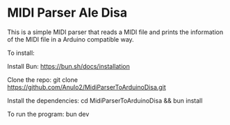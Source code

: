 # MIDI Parser Ale Disa

This is a simple MIDI parser that reads a MIDI file and prints the information of the MIDI file in a Arduino compatible way.


To install:

Install Bun: https://bun.sh/docs/installation

Clone the repo: git clone https://github.com/Anulo2/MidiParserToArduinoDisa.git

Install the dependencies: cd MidiParserToArduinoDisa && bun install

To run the program: bun dev
